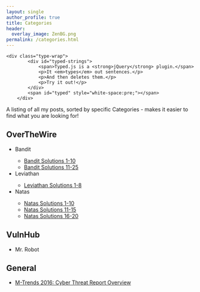 ```yaml
---
layout: single
author_profile: true
title: Categories
header:
  overlay_image: ZenBG.png
permalink: /categories.html
---
```


<script>
    $(function(){
        $("#typed").typed({
            // strings: ["Typed.js is a <strong>jQuery</strong> plugin.", "It <em>types</em> out sentences.", "And then deletes them.", "Try it out!"],
            stringsElement: $('#typed-strings'),
            typeSpeed: 30,
            backDelay: 500,
            loop: false,
            contentType: 'html', // or text
            // defaults to false for infinite loop
            loopCount: false,
            callback: function(){ foo(); },
            resetCallback: function() { newTyped(); }
        });
        $(".reset").click(function(){
            $("#typed").typed('reset');
        });
    });
    function newTyped(){ /* A new typed object */ }
    function foo(){ console.log("Callback"); }
    </script>
    
    <div class="type-wrap">
            <div id="typed-strings">
                <span>Typed.js is a <strong>jQuery</strong> plugin.</span>
                <p>It <em>types</em> out sentences.</p>
                <p>And then deletes them.</p>
                <p>Try it out!</p>
            </div>
            <span id="typed" style="white-space:pre;"></span>
        </div>

A listing of all my posts, sorted by specific Categories - makes it easier to find what you are looking for!

<h2>OverTheWire</h2>
<ul>

<li>Bandit</li>
<ul>
<li><a href="https://jhalon.github.io/over-the-wire-bandit1/">Bandit Solutions 1-10</a></li>
<li><a href="https://jhalon.github.io/over-the-wire-bandit2/">Bandit Solutions 11-25</a></li>
</ul>

<li>Leviathan</li>
<ul>
<li><a href="https://jhalon.github.io/over-the-wire-leviathan/">Leviathan Solutions 1-8</a></li>
</ul>

<li>Natas</li>
<ul>
<li><a href="https://jhalon.github.io/over-the-wire-natas1/">Natas Solutions 1-10</a></li>
<li><a href="https://jhalon.github.io/over-the-wire-natas2/">Natas Solutions 11-15</a></li>
<li><a href="https://jhalon.github.io/over-the-wire-natas3/">Natas Solutions 16-20</a></li>
</ul>

</ul>

<h2>VulnHub</h2>
<ul>
<li>Mr. Robot</li>
</ul>

<h2>General</h2>
<ul>
<li><a href="https://jhalon.github.io/m-trends-fireeye-report-overview/">M-Trends 2016: Cyber Threat Report Overview</a></li>
</ul>
